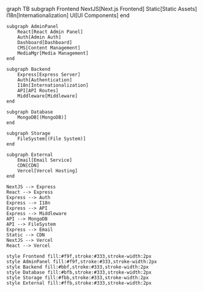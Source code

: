 graph TB
    subgraph Frontend
        NextJS[Next.js Frontend]
        Static[Static Assets]
        I18n[Internationalization]
        UI[UI Components]
    end

    subgraph AdminPanel
        React[React Admin Panel]
        Auth[Admin Auth]
        Dashboard[Dashboard]
        CMS[Content Management]
        MediaMgr[Media Management]
    end

    subgraph Backend
        Express[Express Server]
        Auth[Authentication]
        I18n[Internationalization]
        API[API Routes]
        Middleware[Middleware]
    end

    subgraph Database
        MongoDB[(MongoDB)]
    end

    subgraph Storage
        FileSystem[(File System)]
    end

    subgraph External
        Email[Email Service]
        CDN[CDN]
        Vercel[Vercel Hosting]
    end

    NextJS --> Express
    React --> Express
    Express --> Auth
    Express --> I18n
    Express --> API
    Express --> Middleware
    API --> MongoDB
    API --> FileSystem
    Express --> Email
    Static --> CDN
    NextJS --> Vercel
    React --> Vercel

    style Frontend fill:#f9f,stroke:#333,stroke-width:2px
    style AdminPanel fill:#f9f,stroke:#333,stroke-width:2px
    style Backend fill:#bbf,stroke:#333,stroke-width:2px
    style Database fill:#bfb,stroke:#333,stroke-width:2px
    style Storage fill:#fbb,stroke:#333,stroke-width:2px
    style External fill:#ffb,stroke:#333,stroke-width:2px